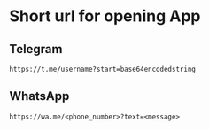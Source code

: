 # Short url for opening App

## Telegram

```https://t.me/username?start=base64encodedstring```

## WhatsApp

```https://wa.me/<phone_number>?text=<message>```
